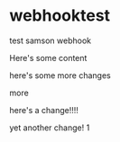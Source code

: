 # webhooktest
test samson webhook

Here's some content

here's some more changes

more

here's a change!!!!


yet another change!
1
